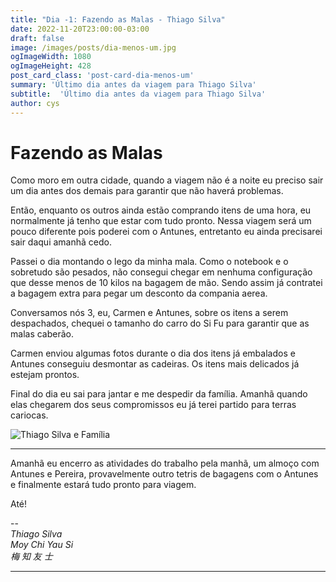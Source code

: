 ```yaml
---
title: "Dia -1: Fazendo as Malas - Thiago Silva"
date: 2022-11-20T23:00:00-03:00
draft: false
image: /images/posts/dia-menos-um.jpg
ogImageWidth: 1080
ogImageHeight: 428
post_card_class: 'post-card-dia-menos-um'
summary: 'Último dia antes da viagem para Thiago Silva'
subtitle:  'Último dia antes da viagem para Thiago Silva'
author: cys
---
```


# Fazendo as Malas

Como moro em outra cidade, quando a viagem não é a noite eu preciso sair um dia antes dos demais para garantir que não haverá problemas.

Então, enquanto os outros ainda estão comprando itens de uma hora, eu normalmente já tenho que estar com tudo pronto. Nessa viagem será um pouco diferente pois poderei com o Antunes, entretanto eu ainda precisarei sair daqui amanhã cedo.

Passei o dia montando o lego da minha mala. Como o notebook e o sobretudo são pesados, não consegui chegar em nenhuma configuração que desse menos de 10 kilos na bagagem de mão. Sendo assim já contratei a bagagem extra para pegar um desconto da compania aerea.

Conversamos nós 3, eu, Carmen e Antunes, sobre os itens a serem despachados, chequei o tamanho do carro do Si Fu para garantir que as malas caberão.

Carmen enviou algumas fotos durante o dia dos itens já embalados e Antunes conseguiu desmontar as cadeiras. Os itens mais delicados já estejam prontos.

Final do dia eu sai para jantar e me despedir da família. Amanhã quando elas chegarem dos seus compromissos eu já terei partido para terras cariocas.

![Thiago Silva e Família](/images/posts/dia-menos-um/jantar-despedida.jpg)

***

Amanhã eu encerro as atividades do trabalho pela manhã, um almoço com Antunes e Pereira, provavelmente outro tetris de bagagens com o Antunes e finalmente estará tudo pronto para viagem.

Até!

--  
_Thiago Silva_  
_Moy Chi Yau Si_  
_梅 知 友 士_  

***